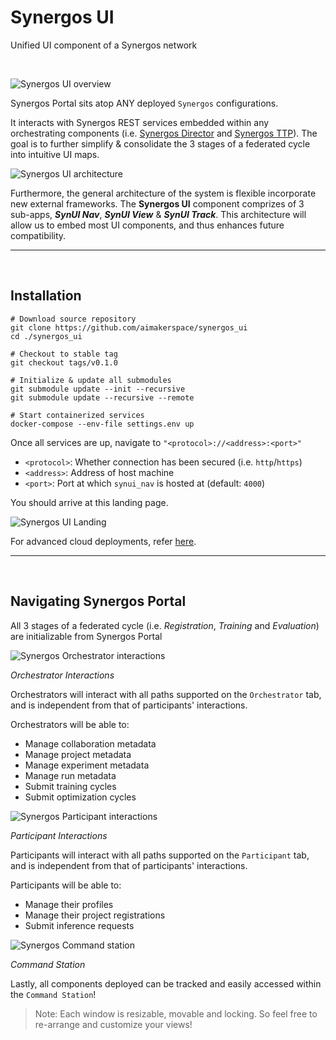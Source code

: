 # Synergos UI

Unified UI component of a Synergos network

<br>

![Synergos UI overview](./docs/images/ui_overview.png)

Synergos Portal sits atop ANY deployed `Synergos` configurations.

It interacts with Synergos REST services embedded within any orchestrating components (i.e. [Synergos Director](https://github.com/aimakerspace/synergos_director) and [Synergos TTP](https://github.com/aimakerspace/synergos_ttp)). The goal is to further simplify & consolidate the 3 stages of a federated cycle into intuitive UI maps. 

![Synergos UI architecture](./docs/images/ui_architecture.png)

Furthermore, the general architecture of the system is flexible incorporate new external frameworks. The **Synergos UI** component comprizes of 3 sub-apps, ***SynUI Nav***, ***SynUI View*** & ***SynUI Track***. This architecture will allow us to embed most UI components, and thus enhances future compatibility.

---
<br>

## Installation

```
# Download source repository
git clone https://github.com/aimakerspace/synergos_ui
cd ./synergos_ui

# Checkout to stable tag
git checkout tags/v0.1.0

# Initialize & update all submodules
git submodule update --init --recursive
git submodule update --recursive --remote

# Start containerized services
docker-compose --env-file settings.env up
```

Once all services are up, navigate to `"<protocol>://<address>:<port>"`
- `<protocol>`: Whether connection has been secured (i.e. `http`/`https`)
- `<address>`: Address of host machine
- `<port>`: Port at which `synui_nav` is hosted at (default: `4000`)

You should arrive at this landing page.

![Synergos UI Landing](./docs/images/ui_landing.png)

For advanced cloud deployments, refer [here](./scripts/README.md).

---
<br>

## Navigating Synergos Portal

All 3 stages of a federated cycle (i.e. *Registration*, *Training* and *Evaluation*) are initializable from Synergos Portal

![Synergos Orchestrator interactions](./docs/images/ui_orchestrator_workflow.png)

*Orchestrator Interactions*

Orchestrators will interact with all paths supported on the `Orchestrator` tab, and is independent from that of participants' interactions.

Orchestrators will be able to:
- Manage collaboration metadata
- Manage project metadata
- Manage experiment metadata
- Manage run metadata
- Submit training cycles
- Submit optimization cycles

![Synergos Participant interactions](./docs/images/ui_participant_workflow.png)

*Participant Interactions*

Participants will interact with all paths supported on the `Participant` tab, and is independent from that of participants' interactions.

Participants will be able to:
- Manage their profiles
- Manage their project registrations
- Submit inference requests

![Synergos Command station](./docs/images/ui_commandStation.png)

*Command Station*

Lastly, all components deployed can be tracked and easily accessed within the `Command Station`!
> Note: Each window is resizable, movable and locking. So feel free to re-arrange and customize your views!